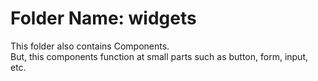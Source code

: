 # Folder Name: widgets

This folder also contains Components.  
But, this components function at small parts such as button, form, input, etc.